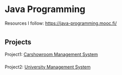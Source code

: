 # Java Programming
Resources I follow: https://java-programming.mooc.fi/
#
## Projects
Project1: <a href="https://github.com/PARKER-X/JaVa/tree/main/Car%20Showroom%20Managment">
  Carshowroom Management System
</a>
#####
Project2: <a href="https://github.com/PARKER-X/JaVa/tree/main/University%20Managment%20System">
  University Management System
</a>
